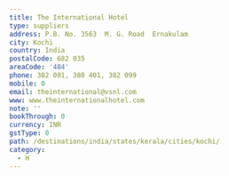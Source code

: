```yaml
---
title: The International Hotel
type: suppliers
address: P.B. No. 3563  M. G. Road  Ernakulam
city: Kochi
country: India
postalCode: 682 035
areaCode: '484'
phone: 382 091, 380 401, 382 099
mobile: 0
email: theinternational@vsnl.com
www: www.theinternationalhotel.com
note: ''
bookThrough: 0
currency: INR
gstType: 0
path: /destinations/india/states/kerala/cities/kochi/
category:
  - H
---
```



